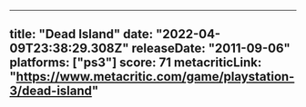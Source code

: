 
---
title: "Dead Island"
date: "2022-04-09T23:38:29.308Z"
releaseDate: "2011-09-06"
platforms: ["ps3"]
score: 71
metacriticLink: "https://www.metacritic.com/game/playstation-3/dead-island"
---
